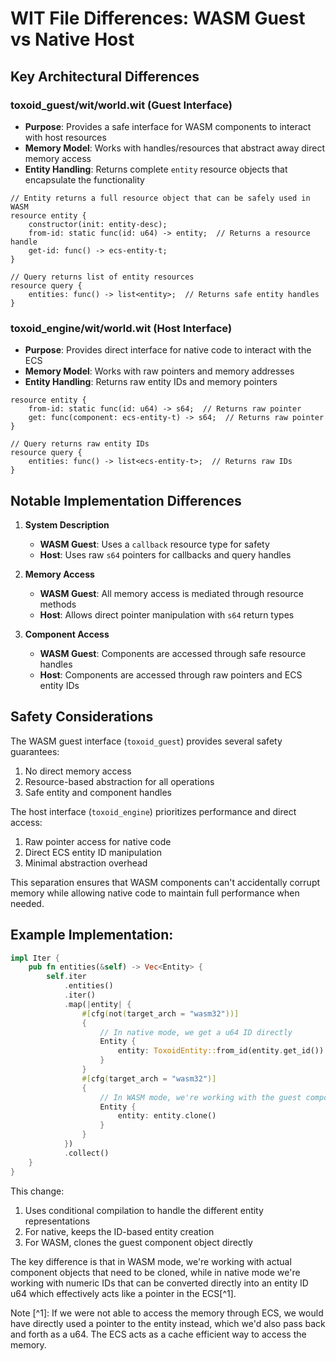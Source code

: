 # WIT File Differences: WASM Guest vs Native Host

## Key Architectural Differences

### toxoid_guest/wit/world.wit (Guest Interface)
- **Purpose**: Provides a safe interface for WASM components to interact with host resources
- **Memory Model**: Works with handles/resources that abstract away direct memory access
- **Entity Handling**: Returns complete `entity` resource objects that encapsulate the functionality

```wit:toxoid_guest/wit/world.wit
// Entity returns a full resource object that can be safely used in WASM
resource entity {
    constructor(init: entity-desc);
    from-id: static func(id: u64) -> entity;  // Returns a resource handle
    get-id: func() -> ecs-entity-t;
}

// Query returns list of entity resources
resource query {
    entities: func() -> list<entity>;  // Returns safe entity handles
}
```

### toxoid_engine/wit/world.wit (Host Interface)
- **Purpose**: Provides direct interface for native code to interact with the ECS
- **Memory Model**: Works with raw pointers and memory addresses
- **Entity Handling**: Returns raw entity IDs and memory pointers

```wit:toxoid_engine/wit/world.wit
resource entity {
    from-id: static func(id: u64) -> s64;  // Returns raw pointer
    get: func(component: ecs-entity-t) -> s64;  // Returns raw pointer
}

// Query returns raw entity IDs
resource query {
    entities: func() -> list<ecs-entity-t>;  // Returns raw IDs
}
```

## Notable Implementation Differences

1. **System Description**
   - **WASM Guest**: Uses a `callback` resource type for safety
   - **Host**: Uses raw `s64` pointers for callbacks and query handles

2. **Memory Access**
   - **WASM Guest**: All memory access is mediated through resource methods
   - **Host**: Allows direct pointer manipulation with `s64` return types

3. **Component Access**
   - **WASM Guest**: Components are accessed through safe resource handles
   - **Host**: Components are accessed through raw pointers and ECS entity IDs

## Safety Considerations

The WASM guest interface (`toxoid_guest`) provides several safety guarantees:
1. No direct memory access
2. Resource-based abstraction for all operations
3. Safe entity and component handles

The host interface (`toxoid_engine`) prioritizes performance and direct access:
1. Raw pointer access for native code
2. Direct ECS entity ID manipulation
3. Minimal abstraction overhead

This separation ensures that WASM components can't accidentally corrupt memory while allowing native code to maintain full performance when needed.

## Example Implementation:
```rust:crates/toxoid_api/src/lib.rs
impl Iter {
    pub fn entities(&self) -> Vec<Entity> {
        self.iter
            .entities()
            .iter()
            .map(|entity| {
                #[cfg(not(target_arch = "wasm32"))]
                {
                    // In native mode, we get a u64 ID directly
                    Entity { 
                        entity: ToxoidEntity::from_id(entity.get_id())
                    }
                }
                #[cfg(target_arch = "wasm32")]
                {
                    // In WASM mode, we're working with the guest component object
                    Entity {
                        entity: entity.clone()
                    }
                }
            })
            .collect()
    }
}
```

This change:
1. Uses conditional compilation to handle the different entity representations
2. For native, keeps the ID-based entity creation
3. For WASM, clones the guest component object directly

The key difference is that in WASM mode, we're working with actual component objects that need to be cloned, while in native mode we're working with numeric IDs that can be converted directly into an entity ID u64 which effectively acts like a pointer in the ECS[^1].

Note [^1]: If we were not able to access the memory through ECS, we would have directly used a pointer to the entity instead, which we'd also pass back and forth as a u64. The ECS acts as a cache efficient way to access the memory.




